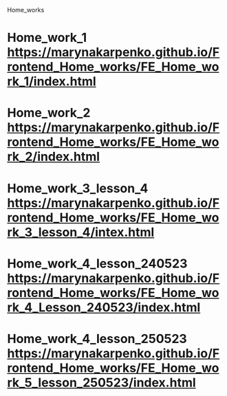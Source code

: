 Home_works
# Home_work_1 https://marynakarpenko.github.io/Frontend_Home_works/FE_Home_work_1/index.html
# Home_work_2 https://marynakarpenko.github.io/Frontend_Home_works/FE_Home_work_2/index.html
# Home_work_3_lesson_4 https://marynakarpenko.github.io/Frontend_Home_works/FE_Home_work_3_lesson_4/intex.html
# Home_work_4_lesson_240523 https://marynakarpenko.github.io/Frontend_Home_works/FE_Home_work_4_Lesson_240523/index.html
# Home_work_4_lesson_250523 https://marynakarpenko.github.io/Frontend_Home_works/FE_Home_work_5_lesson_250523/index.html

